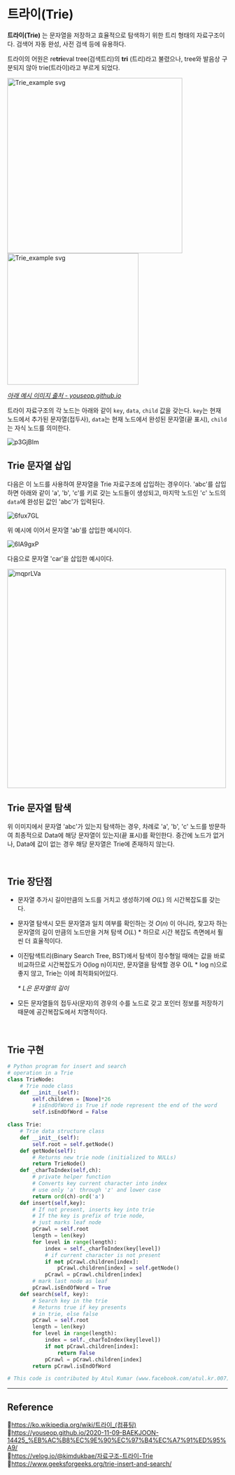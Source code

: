 # 트라이(Trie)

**트라이(Trie)** 는 문자열을 저장하고 효율적으로 탐색하기 위한 트리 형태의 자료구조이다. 검색어 자동 완성, 사전 검색 등에 유용하다.

트라이의 어원은 re<b>tri</b>eval tree(검색트리)의 **tri** (트리)라고 불렸으나, tree와 발음상 구분되지 않아 trie(트라이)라고 부르게 되었다.

<p>
  <img src="https://user-images.githubusercontent.com/66757141/209826134-e6663efd-01f1-4a18-a472-212120fdca0c.png" alt="Trie_example svg" width="400px" />
  <img src="https://user-images.githubusercontent.com/66757141/209834538-7e137cd7-1363-4778-b6f9-30f23551dfc9.png" alt="Trie_example svg" width="300px" />
</p>

[_아래 예시 이미지 출처 - youseop.github.io_](https://youseop.github.io/2020-11-09-BAEKJOON-14425_%EB%AC%B8%EC%9E%90%EC%97%B4%EC%A7%91%ED%95%A9/)

트라이 자료구조의 각 노드는 아래와 같이 `key`, `data`, `child` 값을 갖는다. `key`는 현재 노드에서 추가된 문자열(접두사), `data`는 현재 노드에서 완성된 문자열(끝 표시), `child`는 자식 노드를 의미한다.

![p3GjBIm](https://user-images.githubusercontent.com/66757141/209830220-44c2ee5a-1070-4885-92a9-401fd07a4cde.jpg)

## Trie 문자열 삽입

다음은 이 노드를 사용하여 문자열을 Trie 자료구조에 삽입하는 경우이다. 'abc'를 삽입하면 아래와 같이 'a', 'b', 'c'를 키로 갖는 노드들이 생성되고, 마지막 노드인 'c' 노드의 `data`에 완성된 값인 'abc'가 입력된다.

![6fux7GL](https://user-images.githubusercontent.com/66757141/209830236-6a70ba2b-de64-4e3a-9fd7-34dafe808482.jpg)

위 예시에 이어서 문자열 'ab'를 삽입한 예시이다.

![6IA9gxP](https://user-images.githubusercontent.com/66757141/209830242-95512a9f-c0f4-4172-aec0-39fdb2126725.jpg)

다음으로 문자열 'car'을 삽입한 예시이다.

<img src="https://user-images.githubusercontent.com/66757141/209830251-8ca01cc2-8fa5-4f1b-8062-af22fb2077b6.jpg" alt="mqprLVa" width="500px" />

<br/>

## Trie 문자열 탐색

위 이미지에서 문자열 'abc'가 있는지 탐색하는 경우, 차례로 'a', 'b', 'c' 노드를 방문하여 최종적으로 Data에 해당 문자열이 있는지(끝 표시)를 확인한다. 중간에 노드가 없거나, Data에 값이 없는 경우 해당 문자열은 Trie에 존재하지 않는다.

<br/>

## Trie 장단점

- 문자열 추가시 길이만큼의 노드를 거치고 생성하기에 $O(L)$ 의 시간복잡도를 갖는다.

- 문자열 탐색시 모든 문자열과 일치 여부를 확인하는 것 $O(n)$ 이 아니라, 찾고자 하는 문자열의 길이 만큼의 노드만을 거쳐 탐색 $O(L)$ \* 하므로 시간 복잡도 측면에서 훨씬 더 효율적이다.

- 이진탐색트리(Binary Search Tree, BST)에서 탐색이 정수형일 때에는 값을 바로 비교하므로 시간복잡도가 O(log n)이지만, 문자열을 탐색할 경우 O(L \* log n)으로 좋지 않고, Trie는 이에 최적화되어있다.

  _\* L은 문자열의 길이_

- 모든 문자열들의 접두사(문자)의 경우의 수를 노드로 갖고 포인터 정보를 저장하기 때문에 공간복잡도에서 치명적이다.

<br/>

## Trie 구현

```python
# Python program for insert and search
# operation in a Trie
class TrieNode:
    # Trie node class
    def __init__(self):
        self.children = [None]*26
        # isEndOfWord is True if node represent the end of the word
        self.isEndOfWord = False

class Trie:
    # Trie data structure class
    def __init__(self):
        self.root = self.getNode()
    def getNode(self):
        # Returns new trie node (initialized to NULLs)
        return TrieNode()
    def _charToIndex(self,ch):
        # private helper function
        # Converts key current character into index
        # use only 'a' through 'z' and lower case
        return ord(ch)-ord('a')
    def insert(self,key):
        # If not present, inserts key into trie
        # If the key is prefix of trie node,
        # just marks leaf node
        pCrawl = self.root
        length = len(key)
        for level in range(length):
            index = self._charToIndex(key[level])
            # if current character is not present
            if not pCrawl.children[index]:
                pCrawl.children[index] = self.getNode()
            pCrawl = pCrawl.children[index]
        # mark last node as leaf
        pCrawl.isEndOfWord = True
    def search(self, key):
        # Search key in the trie
        # Returns true if key presents
        # in trie, else false
        pCrawl = self.root
        length = len(key)
        for level in range(length):
            index = self._charToIndex(key[level])
            if not pCrawl.children[index]:
                return False
            pCrawl = pCrawl.children[index]
        return pCrawl.isEndOfWord

# This code is contributed by Atul Kumar (www.facebook.com/atul.kr.007)
```

---

## Reference

📄https://ko.wikipedia.org/wiki/트라이_(컴퓨팅)  
📄https://youseop.github.io/2020-11-09-BAEKJOON-14425_%EB%AC%B8%EC%9E%90%EC%97%B4%EC%A7%91%ED%95%A9/  
📄https://velog.io/@kimdukbae/자료구조-트라이-Trie  
📄https://www.geeksforgeeks.org/trie-insert-and-search/
